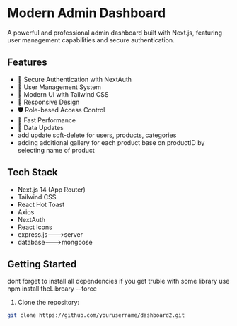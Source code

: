 # Modern Admin Dashboard

A powerful and professional admin dashboard built with Next.js, featuring user management capabilities and secure authentication.

## Features

- 🔐 Secure Authentication with NextAuth
- 👥 User Management System
- 🎨 Modern UI with Tailwind CSS
- 📱 Responsive Design
- 🛡️ Role-based Access Control
- 🚀 Fast Performance
- 🔄 Data Updates
- add update soft-delete for users, products, categories
- adding additional gallery for each product base on productID by selecting name of product

## Tech Stack

- Next.js 14 (App Router)
- Tailwind CSS
- React Hot Toast
- Axios
- NextAuth
- React Icons
- express.js--->server
- database--->mongoose

## Getting Started

dont forget to install all dependencies if you get truble with some library use 
npm install theLibreary --force 

1. Clone the repository:
```bash
git clone https://github.com/yourusername/dashboard2.git
